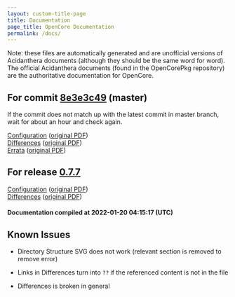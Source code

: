 ```yaml
---
layout: custom-title-page
title: Documentation
page_title: OpenCore Documentation
permalink: /docs/
---
```

Note: these files are automatically generated and are unofficial versions of Acidanthera documents (although they should be the same word for word). The official Acidanthera documents (found in the OpenCorePkg repository) are the authoritative documentation for OpenCore.

## For commit [8e3e3c49](https://github.com/acidanthera/OpenCorePkg/tree/8e3e3c49da886cbde6e6f24e2d439a6644b60b5c) (master)

If the commit does not match up with the latest commit in master branch, wait for about an hour and check again.

[Configuration](latest/Configuration.html) ([original PDF](https://github.com/acidanthera/OpenCorePkg/blob/8e3e3c49da886cbde6e6f24e2d439a6644b60b5c/Docs/Configuration.pdf))
<br>
[Differences](latest/Differences.html) ([original PDF](https://github.com/acidanthera/OpenCorePkg/blob/8e3e3c49da886cbde6e6f24e2d439a6644b60b5c/Docs/Differences/Differences.pdf))
<br>
[Errata](latest/Errata.html) ([original PDF](https://github.com/acidanthera/OpenCorePkg/blob/8e3e3c49da886cbde6e6f24e2d439a6644b60b5c/Docs/Errata/Errata.pdf))

## For release [0.7.7](https://github.com/acidanthera/OpenCorePkg/tree/0.7.7)

[Configuration](release/Configuration.html) ([original PDF](https://github.com/acidanthera/OpenCorePkg/blob/0.7.7/Docs/Configuration.pdf))
<br>
[Differences](release/Differences.html) ([original PDF](https://github.com/acidanthera/OpenCorePkg/blob/0.7.7/Docs/Differences/Differences.pdf))

#### Documentation compiled at 2022-01-20 04:15:17 (UTC)

## Known Issues

* Directory Structure SVG does not work (relevant section is removed to remove error)

* Links in Differences turn into `??` if the referenced content is not in the file

* Differences is broken in general
